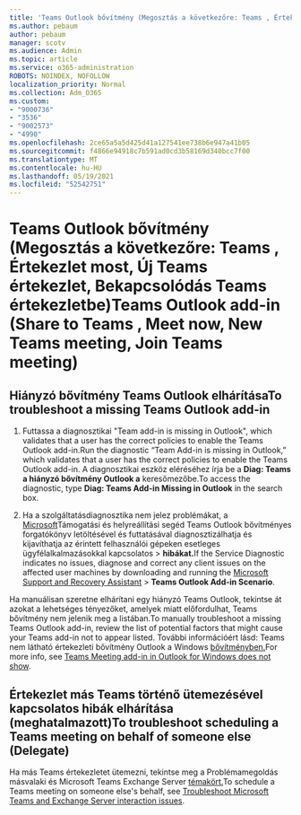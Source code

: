```yaml
---
title: 'Teams Outlook bővítmény (Megosztás a következőre: Teams , Értekezlet most, Új értekezlet Teams, Bekapcsolódás Teams értekezletbe)'
ms.author: pebaum
author: pebaum
manager: scotv
ms.audience: Admin
ms.topic: article
ms.service: o365-administration
ROBOTS: NOINDEX, NOFOLLOW
localization_priority: Normal
ms.collection: Adm_O365
ms.custom:
- "9000736"
- "3536"
- "9002573"
- "4990"
ms.openlocfilehash: 2ce65a5a5d425d41a127541ee738b6e947a41b05
ms.sourcegitcommit: f4866e94918c7b591ad0cd3b58169d340bcc7f00
ms.translationtype: MT
ms.contentlocale: hu-HU
ms.lasthandoff: 05/19/2021
ms.locfileid: "52542751"
---
```

# <a name="teams-outlook-add-in-share-to-teams--meet-now-new-teams-meeting-join-teams-meeting"></a><span data-ttu-id="94b9e-102">Teams Outlook bővítmény (Megosztás a következőre: Teams , Értekezlet most, Új Teams értekezlet, Bekapcsolódás Teams értekezletbe)</span><span class="sxs-lookup"><span data-stu-id="94b9e-102">Teams Outlook add-in (Share to Teams , Meet now, New Teams meeting, Join Teams meeting)</span></span>

## <a name="to-troubleshoot-a-missing-teams-outlook-add-in"></a><span data-ttu-id="94b9e-103">Hiányzó bővítmény Teams Outlook elhárítása</span><span class="sxs-lookup"><span data-stu-id="94b9e-103">To troubleshoot a missing Teams Outlook add-in</span></span>

1. <span data-ttu-id="94b9e-104">Futtassa a diagnosztikai "Team add-in is missing in Outlook", which validates that a user has the correct policies to enable the Teams Outlook add-in.</span><span class="sxs-lookup"><span data-stu-id="94b9e-104">Run the diagnostic “Team Add-in is missing in Outlook,” which validates that a user has the correct policies to enable the Teams Outlook add-in.</span></span> <span data-ttu-id="94b9e-105">A diagnosztikai eszköz eléréséhez írja be a **Diag: Teams a hiányzó bővítmény Outlook a** keresőmezőbe.</span><span class="sxs-lookup"><span data-stu-id="94b9e-105">To access the diagnostic, type **Diag: Teams Add-in Missing in Outlook** in the search box.</span></span>

1. <span data-ttu-id="94b9e-106">Ha a szolgáltatásdiagnosztika nem jelez problémákat, a [Microsoft](https://aka.ms/SaRA-TeamsAddInScenario)Támogatási és helyreállítási segéd Teams Outlook bővítményes forgatókönyv letöltésével és futtatásával diagnosztizálhatja és kijavíthatja az érintett felhasználói gépeken esetleges ügyfélalkalmazásokkal kapcsolatos  >  **hibákat.**</span><span class="sxs-lookup"><span data-stu-id="94b9e-106">If the Service Diagnostic indicates no issues, diagnose and correct any client issues on the affected user machines  by downloading and running the [Microsoft Support and Recovery Assistant](https://aka.ms/SaRA-TeamsAddInScenario) > **Teams Outlook Add-in Scenario**.</span></span>

<span data-ttu-id="94b9e-107">Ha manuálisan szeretne elhárítani egy hiányzó Teams Outlook, tekintse át azokat a lehetséges tényezőket, amelyek miatt előfordulhat, Teams bővítmény nem jelenik meg a listában.</span><span class="sxs-lookup"><span data-stu-id="94b9e-107">To manually troubleshoot a missing Teams Outlook add-in, review the list of potential factors that might cause your Teams add-in not to appear listed.</span></span> <span data-ttu-id="94b9e-108">További információért lásd: Teams nem látható értekezleti bővítmény Outlook a Windows [bővítményben.](/microsoftteams/teams-add-in-for-outlook#teams-meeting-add-in-in-outlook-for-windows-does-not-show)</span><span class="sxs-lookup"><span data-stu-id="94b9e-108">For more info, see [Teams Meeting add-in in Outlook for Windows does not show](/microsoftteams/teams-add-in-for-outlook#teams-meeting-add-in-in-outlook-for-windows-does-not-show).</span></span>

## <a name="to-troubleshoot-scheduling-a-teams-meeting-on-behalf-of-someone-else-delegate"></a><span data-ttu-id="94b9e-109">Értekezlet más Teams történő ütemezésével kapcsolatos hibák elhárítása (meghatalmazott)</span><span class="sxs-lookup"><span data-stu-id="94b9e-109">To troubleshoot scheduling a Teams meeting on behalf of someone else (Delegate)</span></span>

<span data-ttu-id="94b9e-110">Ha más Teams értekezletet ütemezni, tekintse meg a Problémamegoldás másvalaki és Microsoft Teams Exchange Server [témakört.](/microsoftteams/troubleshoot/known-issues/teams-exchange-interaction-issue)</span><span class="sxs-lookup"><span data-stu-id="94b9e-110">To schedule a Teams meeting on someone else's behalf, see [Troubleshoot Microsoft Teams and Exchange Server interaction issues](/microsoftteams/troubleshoot/known-issues/teams-exchange-interaction-issue).</span></span>
